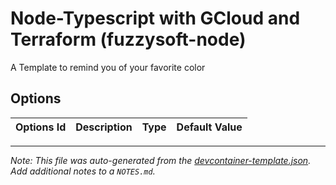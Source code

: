 
# Node-Typescript with GCloud and Terraform (fuzzysoft-node)

A Template to remind you of your favorite color

## Options

| Options Id | Description | Type | Default Value |
|-----|-----|-----|-----|




---

_Note: This file was auto-generated from the [devcontainer-template.json](https://github.com/MikeM2343/DevContainers/blob/main/src/fuzzysoft-node/devcontainer-template.json).  Add additional notes to a `NOTES.md`._

